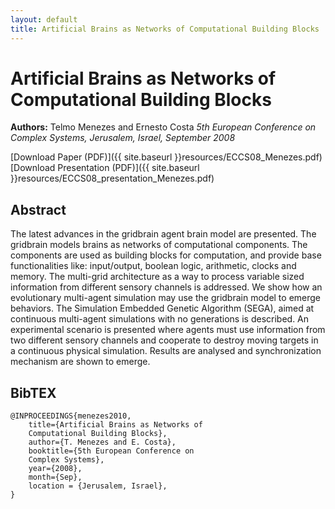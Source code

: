```yaml
---
layout: default
title: Artificial Brains as Networks of Computational Building Blocks
---
```


# Artificial Brains as Networks of Computational Building Blocks

**Authors:** Telmo Menezes and Ernesto Costa
_5th European Conference on Complex Systems, Jerusalem, Israel, September 2008_

[Download Paper (PDF)]({{ site.baseurl }}resources/ECCS08_Menezes.pdf)
[Download Presentation (PDF)]({{ site.baseurl }}resources/ECCS08_presentation_Menezes.pdf)

## Abstract

The latest advances in the gridbrain agent brain model are presented. The gridbrain models brains as networks of computational components. The components are used as building blocks for computation, and provide base functionalities like: input/output, boolean logic, arithmetic, clocks and memory. The multi-grid architecture as a way to process variable sized information from different sensory channels is addressed. We show how an evolutionary multi-agent simulation may use the gridbrain model to emerge behaviors. The Simulation Embedded Genetic Algorithm (SEGA), aimed at continuous multi-agent simulations with no generations is described. An experimental scenario is presented where agents must use information from two different sensory channels and cooperate to destroy moving targets in a continuous physical simulation. Results are analysed and synchronization mechanism are shown to emerge.

## BibTEX

	@INPROCEEDINGS{menezes2010,
    	title={Artificial Brains as Networks of
    	Computational Building Blocks},
    	author={T. Menezes and E. Costa},
    	booktitle={5th European Conference on
    	Complex Systems},
    	year={2008},
    	month={Sep},
    	location = {Jerusalem, Israel},
	}